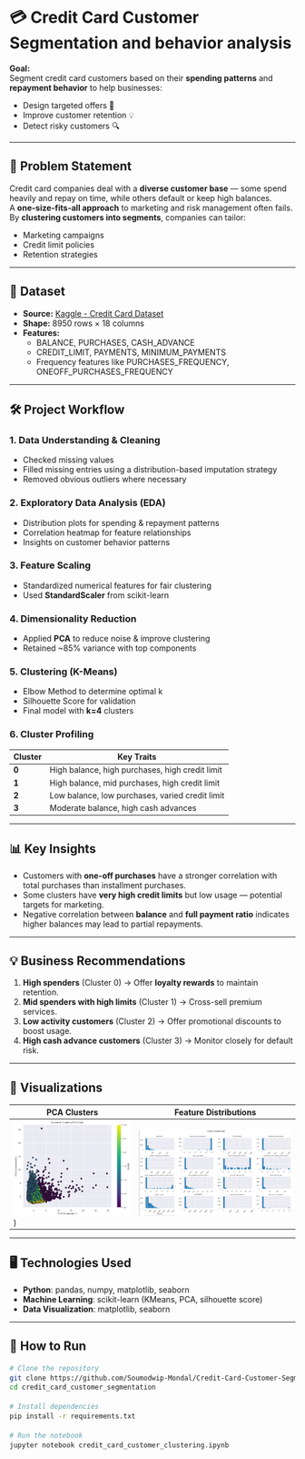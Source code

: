 # 💳 Credit Card Customer Segmentation and behavior analysis

**Goal:**  
Segment credit card customers based on their **spending patterns** and **repayment behavior** to help businesses:
- Design targeted offers 🎯  
- Improve customer retention 💡  
- Detect risky customers 🔍  

---

## 📌 Problem Statement
Credit card companies deal with a **diverse customer base** — some spend heavily and repay on time, while others default or keep high balances.  
A **one-size-fits-all approach** to marketing and risk management often fails.  
By **clustering customers into segments**, companies can tailor:
- Marketing campaigns
- Credit limit policies
- Retention strategies

---

## 📂 Dataset
- **Source:** [Kaggle - Credit Card Dataset](https://www.kaggle.com/datasets/arjunbhasin2013/ccdata)
- **Shape:** 8950 rows × 18 columns
- **Features:**
  - BALANCE, PURCHASES, CASH_ADVANCE
  - CREDIT_LIMIT, PAYMENTS, MINIMUM_PAYMENTS
  - Frequency features like PURCHASES_FREQUENCY, ONEOFF_PURCHASES_FREQUENCY

---

## 🛠 Project Workflow
### **1. Data Understanding & Cleaning**
- Checked missing values  
- Filled missing entries using a distribution-based imputation strategy  
- Removed obvious outliers where necessary

### **2. Exploratory Data Analysis (EDA)**
- Distribution plots for spending & repayment patterns  
- Correlation heatmap for feature relationships  
- Insights on customer behavior patterns

### **3. Feature Scaling**
- Standardized numerical features for fair clustering  
- Used **StandardScaler** from scikit-learn

### **4. Dimensionality Reduction**
- Applied **PCA** to reduce noise & improve clustering
- Retained ~85% variance with top components

### **5. Clustering (K-Means)**
- Elbow Method to determine optimal k  
- Silhouette Score for validation  
- Final model with **k=4** clusters

### **6. Cluster Profiling**
| Cluster | Key Traits |
|---------|------------|
| **0** | High balance, high purchases, high credit limit |
| **1** | High balance, mid purchases, high credit limit |
| **2** | Low balance, low purchases, varied credit limit |
| **3** | Moderate balance, high cash advances |

---

## 📊 Key Insights
- Customers with **one-off purchases** have a stronger correlation with total purchases than installment purchases.
- Some clusters have **very high credit limits** but low usage — potential targets for marketing.
- Negative correlation between **balance** and **full payment ratio** indicates higher balances may lead to partial repayments.

---

## 💡 Business Recommendations
1. **High spenders** (Cluster 0) → Offer **loyalty rewards** to maintain retention.  
2. **Mid spenders with high limits** (Cluster 1) → Cross-sell premium services.  
3. **Low activity customers** (Cluster 2) → Offer promotional discounts to boost usage.  
4. **High cash advance customers** (Cluster 3) → Monitor closely for default risk.  

---

## 📸 Visualizations
| PCA Clusters | Feature Distributions |
|--------------|-----------------------|
| ![Clusters](https://github.com/Soumodwip-Mondal/Credit-Card-Customer-Segmentaion/blob/main/chart_image/final_clusters.png)) | ![Distributions](https://github.com/Soumodwip-Mondal/Credit-Card-Customer-Segmentaion/blob/main/chart_image/distributions.png) |

---

## 🖥 Technologies Used
- **Python**: pandas, numpy, matplotlib, seaborn
- **Machine Learning**: scikit-learn (KMeans, PCA, silhouette score)
- **Data Visualization**: matplotlib, seaborn

---

## 🚀 How to Run
```bash
# Clone the repository
git clone https://github.com/Soumodwip-Mondal/Credit-Card-Customer-Segmentaion
cd credit_card_customer_segmentation

# Install dependencies
pip install -r requirements.txt

# Run the notebook
jupyter notebook credit_card_customer_clustering.ipynb
